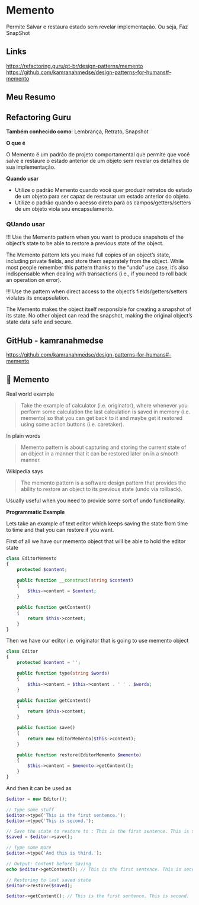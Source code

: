 # Memento

Permite Salvar e restaura estado sem revelar implementação. Ou seja, Faz SnapShot

## Links

https://refactoring.guru/pt-br/design-patterns/memento
https://github.com/kamranahmedse/design-patterns-for-humans#-memento

## Meu Resumo


## Refactoring Guru

**Também conhecido como**: Lembrança, Retrato, Snapshot

**O que é**

O Memento é um padrão de projeto comportamental que permite que você salve e restaure o estado anterior de um objeto sem revelar os detalhes de sua implementação.

**Quando usar**
+ Utilize o padrão Memento quando você quer produzir retratos do estado de um objeto para ser capaz de restaurar um estado anterior do objeto.
+  Utilize o padrão quando o acesso direto para os campos/getters/setters de um objeto viola seu encapsulamento.

### QUando usar

 !!! Use the Memento pattern when you want to produce snapshots of the object’s state to be able to restore a previous state of the object.

 The Memento pattern lets you make full copies of an object’s state, including private fields, and store them separately from the object. While most people remember this pattern thanks to the “undo” use case, it’s also indispensable when dealing with transactions (i.e., if you need to roll back an operation on error).

 !!! Use the pattern when direct access to the object’s fields/getters/setters violates its encapsulation.

 The Memento makes the object itself responsible for creating a snapshot of its state. No other object can read the snapshot, making the original object’s state data safe and secure.


## GitHub - kamranahmedse

https://github.com/kamranahmedse/design-patterns-for-humans#-memento

💾 Memento
-------
Real world example
> Take the example of calculator (i.e. originator), where whenever you perform some calculation the last calculation is saved in memory (i.e. memento) so that you can get back to it and maybe get it restored using some action buttons (i.e. caretaker).

In plain words
> Memento pattern is about capturing and storing the current state of an object in a manner that it can be restored later on in a smooth manner.

Wikipedia says
> The memento pattern is a software design pattern that provides the ability to restore an object to its previous state (undo via rollback).

Usually useful when you need to provide some sort of undo functionality.

**Programmatic Example**

Lets take an example of text editor which keeps saving the state from time to time and that you can restore if you want.

First of all we have our memento object that will be able to hold the editor state

```php
class EditorMemento
{
    protected $content;

    public function __construct(string $content)
    {
        $this->content = $content;
    }

    public function getContent()
    {
        return $this->content;
    }
}
```

Then we have our editor i.e. originator that is going to use memento object

```php
class Editor
{
    protected $content = '';

    public function type(string $words)
    {
        $this->content = $this->content . ' ' . $words;
    }

    public function getContent()
    {
        return $this->content;
    }

    public function save()
    {
        return new EditorMemento($this->content);
    }

    public function restore(EditorMemento $memento)
    {
        $this->content = $memento->getContent();
    }
}
```

And then it can be used as

```php
$editor = new Editor();

// Type some stuff
$editor->type('This is the first sentence.');
$editor->type('This is second.');

// Save the state to restore to : This is the first sentence. This is second.
$saved = $editor->save();

// Type some more
$editor->type('And this is third.');

// Output: Content before Saving
echo $editor->getContent(); // This is the first sentence. This is second. And this is third.

// Restoring to last saved state
$editor->restore($saved);

$editor->getContent(); // This is the first sentence. This is second.
```
